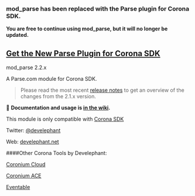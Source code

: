### mod_parse has been replaced with the Parse plugin for Corona SDK.

__You are free to continue using mod_parse, but it will no longer be updated.__

## [Get the New Parse Plugin for Corona SDK](http://parse.develephant.com)


mod_parse 2.2.x

A Parse.com module for Corona SDK.

> Please read the most recent [release notes](https://github.com/develephant/mod_parse/wiki/Release-Notes:-2.2.x) to get an overview of the changes from the 2.1.x version.

:page_facing_up: **Documentation and usage is [in the wiki](https://github.com/develephant/mod_parse/wiki).**

This module is only compatible with [Corona SDK](http://www.coronalabs.com)

Twitter: [@develephant](http://twitter.com/develephant)

Web: [develephant.net](http://develephant.net)

####Other Corona Tools by Develephant:

[Coronium Cloud](http://coronium.io)

[Coronium ACE](http://coronium-ace.readthedocs.org)

[Eventable](https://github.com/develephant/Eventable)
